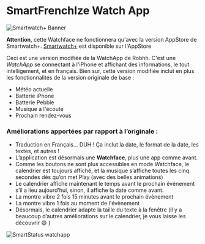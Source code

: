 SmartFrenchIze Watch App
=====================
![Smartwatch+ Banner](https://raw.github.com/Allezxandre/SmartStatus-AppStore/master/AppStore%20Assets/SmartFrenchIze-Header.png)


**Attention**, cette Watchface ne fonctionnera qu'avec la version AppStore de Smartwatch+. 
[Smartwatch+](https://itunes.apple.com/us/app/smartwatch+-for-pebble/id711357931?ls=1&mt=8) est disponible sur l'AppStore

Ceci est une version modifiée de la WatchApp de Robhh. C'est une *WatchApp* se connectant à l'iPhone et affichant des informations, le tout intelligement, et en français.
Bien sur, cette version modifiée inclut en plus les fonctionnalités de la version originale de base :
* Météo actuelle
* Batterie iPhone
* Batterie Pebble
* Musique à l'écoute
* Prochain rendez-vous

### Améliorations apportées par rapport à l’originale : 
* Traduction en Français… DUH ! Ça inclut la date, le format de la date, les textes, et autres ! 
* L’application est désormais une **Watchface**, plus une app comme avant. 
* Comme les boutons ne sont plus accessibles en mode Watchface, le calendrier est toujours affiché, et la musique s’affiche toutes les cinq secondes dès qu’on met Play (avec des belles animations)
* Le calendrier affiche maintenant le temps avant le prochain événement s’il a lieu aujourd’hui, sinon, il affiche la date comme avant.
* La montre vibre 2 fois 15 minutes avant le prochain évènement
* La montre vibre 1 fois au moment de l'évènement
* Désormais, le calendrier adapte la taille du texte à la fenêtre
(il y a beaucoup d’autres améliorations sur le calendrier, je vous laisse les découvrir :smile: )

![SmartStatus watchapp](https://raw.github.com/Allezxandre/SmartStatus-AppStore/master/SmartStatus.jpg)

